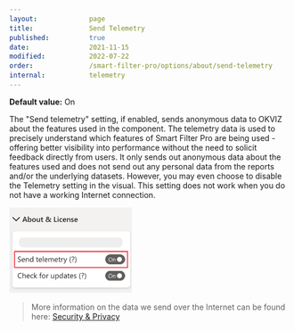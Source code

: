 ```yaml
---
layout:             page
title:              Send Telemetry
published:          true
date:               2021-11-15
modified:           2022-07-22
order:              /smart-filter-pro/options/about/send-telemetry
internal:           telemetry
---
```

**Default value:** On

The "Send telemetry" setting, if enabled, sends anonymous data to OKVIZ about the features used in the component. The telemetry data is used to precisely understand which features of Smart Filter Pro are being used - offering better visibility into performance without the need to solicit feedback directly from users. It only sends out anonymous data about the features used and does not send out any personal data from the reports and/or the underlying datasets. However, you may even choose to disable the Telemetry setting in the visual. This setting does not work when you do not have a working Internet connection.

<img src="images/send-telemetry.png" width="220">

> More information on the data we send over the Internet can be found here: [Security & Privacy](../../security.md)
